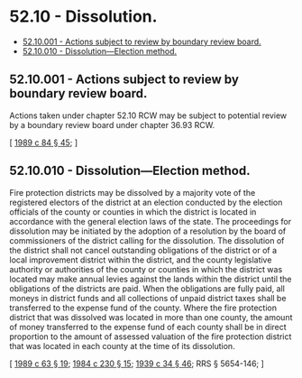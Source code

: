 # 52.10 - Dissolution.
* [52.10.001 - Actions subject to review by boundary review board.](#5210001---actions-subject-to-review-by-boundary-review-board)
* [52.10.010 - Dissolution—Election method.](#5210010---dissolutionelection-method)
## 52.10.001 - Actions subject to review by boundary review board.
Actions taken under chapter 52.10 RCW may be subject to potential review by a boundary review board under chapter 36.93 RCW.

\[ [1989 c 84 § 45](https://leg.wa.gov/CodeReviser/documents/sessionlaw/1989c84.pdf?cite=1989%20c%2084%20§%2045); \]

## 52.10.010 - Dissolution—Election method.
Fire protection districts may be dissolved by a majority vote of the registered electors of the district at an election conducted by the election officials of the county or counties in which the district is located in accordance with the general election laws of the state. The proceedings for dissolution may be initiated by the adoption of a resolution by the board of commissioners of the district calling for the dissolution. The dissolution of the district shall not cancel outstanding obligations of the district or of a local improvement district within the district, and the county legislative authority or authorities of the county or counties in which the district was located may make annual levies against the lands within the district until the obligations of the districts are paid. When the obligations are fully paid, all moneys in district funds and all collections of unpaid district taxes shall be transferred to the expense fund of the county. Where the fire protection district that was dissolved was located in more than one county, the amount of money transferred to the expense fund of each county shall be in direct proportion to the amount of assessed valuation of the fire protection district that was located in each county at the time of its dissolution.

\[ [1989 c 63 § 19](https://leg.wa.gov/CodeReviser/documents/sessionlaw/1989c63.pdf?cite=1989%20c%2063%20§%2019); [1984 c 230 § 15](https://leg.wa.gov/CodeReviser/documents/sessionlaw/1984c230.pdf?cite=1984%20c%20230%20§%2015); [1939 c 34 § 46](https://leg.wa.gov/CodeReviser/documents/sessionlaw/1939c34.pdf?cite=1939%20c%2034%20§%2046); RRS § 5654-146; \]

